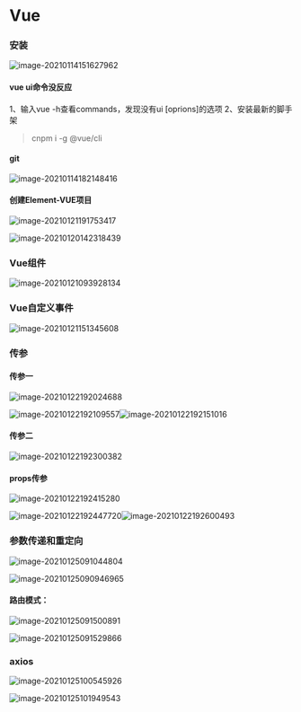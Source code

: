 # Vue

### 安装

![image-20210114151627962](C:\Users\minibar\AppData\Roaming\Typora\typora-user-images\image-20210114151627962.png)

#### vue ui命令没反应

1、输入vue -h查看commands，发现没有ui [oprions]的选项
2、安装最新的脚手架

> cnpm i -g @vue/cli

#### git

![image-20210114182148416](E:\培训笔记\oracle\image-20210114182148416.png)

#### 创建Element-VUE项目

![image-20210121191753417](E:\培训笔记\oracle\image-20210121191753417.png)

![image-20210120142318439](E:\培训笔记\oracle\image-20210120142318439.png)



### Vue组件

![image-20210121093928134](E:\培训笔记\oracle\image-20210121093928134.png)

### Vue自定义事件

![image-20210121151345608](E:\培训笔记\oracle\image-20210121151345608.png)

### 传参

#### 传参一

![image-20210122192024688](E:\培训笔记\oracle\image-20210122192039393.png)

![image-20210122192109557](E:\培训笔记\oracle\image-20210122192109557.png)![image-20210122192151016](E:\培训笔记\oracle\image-20210122192151016.png)

#### 传参二

![image-20210122192300382](E:\培训笔记\oracle\image-20210122192300382.png)

#### props传参

![image-20210122192415280](E:\培训笔记\oracle\image-20210122192415280.png)

![image-20210122192447720](E:\培训笔记\oracle\image-20210122192447720.png)![image-20210122192600493](E:\培训笔记\oracle\image-20210122192600493.png)

### 参数传递和重定向

![image-20210125091044804](E:\培训笔记\oracle\image-20210125091044804.png)

![image-20210125090946965](E:\培训笔记\oracle\image-20210125090946965.png)

#### 路由模式：

![image-20210125091500891](E:\培训笔记\oracle\image-20210125091500891.png)

![image-20210125091529866](E:\培训笔记\oracle\image-20210125091529866.png)

### axios

![image-20210125100545926](E:\培训笔记\oracle\image-20210125100545926.png)

![image-20210125101949543](E:\培训笔记\oracle\image-20210125101949543.png)

